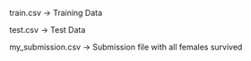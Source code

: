 train.csv -> Training Data

test.csv  -> Test Data

my_submission.csv -> Submission file with all females survived

